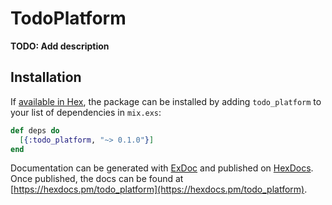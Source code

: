 # TodoPlatform

**TODO: Add description**

## Installation

If [available in Hex](https://hex.pm/docs/publish), the package can be installed
by adding `todo_platform` to your list of dependencies in `mix.exs`:

```elixir
def deps do
  [{:todo_platform, "~> 0.1.0"}]
end
```

Documentation can be generated with [ExDoc](https://github.com/elixir-lang/ex_doc)
and published on [HexDocs](https://hexdocs.pm). Once published, the docs can
be found at [https://hexdocs.pm/todo_platform](https://hexdocs.pm/todo_platform).

